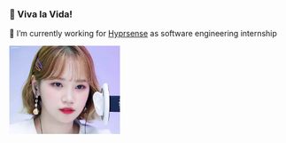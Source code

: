 ### 🍉 Viva la Vida!

🔭 I’m currently working for [Hyprsense](https://www.hyprsense.com/) as software engineering internship


<img src="https://github.com/minoring/minoring/blob/master/%E1%84%8B%E1%85%A5%E1%84%89%E1%85%A2%E1%86%A8.webp" width="200"/>
